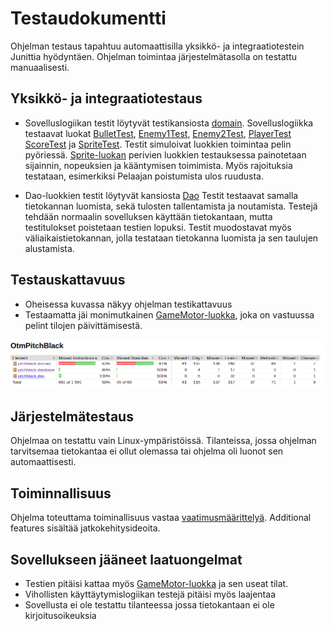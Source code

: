 # Testaudokumentti

Ohjelman testaus tapahtuu automaattisilla yksikkö- ja integraatiotestein Junittia hyödyntäen. Ohjelman toimintaa järjestelmätasolla on testattu manuaalisesti.

## Yksikkö- ja integraatiotestaus

* Sovelluslogiikan testit löytyvät testikansiosta [domain](https://github.com/JoonaHa/OTM-harjoitustyo/tree/master/PitchBlack/src/test/java/Domain).
Sovelluslogiikka testaavat luokat [BulletTest](https://github.com/JoonaHa/OTM-harjoitustyo/blob/master/PitchBlack/src/test/java/Domain/BulletTest.java), [Enemy1Test](https://github.com/JoonaHa/OTM-harjoitustyo/blob/master/PitchBlack/src/test/java/Domain/Enemy1Test.java), [Enemy2Test](https://github.com/JoonaHa/OTM-harjoitustyo/blob/master/PitchBlack/src/test/java/Domain/Enemy2Test.java), [PlayerTest](https://github.com/JoonaHa/OTM-harjoitustyo/blob/master/PitchBlack/src/test/java/Domain/PlayerTest.java) [ScoreTest](https://github.com/JoonaHa/OTM-harjoitustyo/blob/master/PitchBlack/src/test/java/Domain/ScoreTest.java) ja [SpriteTest](https://github.com/JoonaHa/OTM-harjoitustyo/blob/master/PitchBlack/src/test/java/Domain/SpritetTest.java).
Testit simuloivat luokkien toimintaa pelin pyöriessä. [Sprite-luokan](https://github.com/JoonaHa/OTM-harjoitustyo/blob/master/PitchBlack/src/main/java/pitchblack/domain/Sprite.java) perivien luokkien testauksessa painotetaan sijainnin, nopeuksien ja kääntymisen toimimista. Myös rajoituksia testataan, esimerkiksi Pelaajan poistumista ulos ruudusta.

* Dao-luokkien testit löytyvät kansiosta [Dao](https://github.com/JoonaHa/OTM-harjoitustyo/tree/master/PitchBlack/src/test/java/Dao)
Testit testaavat samalla tietokannan luomista, sekä tulosten tallentamista ja noutamista. Testejä tehdään normaalin sovelluksen käyttään tietokantaan, mutta testitulokset poistetaan testien lopuksi. Testit muodostavat myös väliaikaistietokannan, jolla testataan tietokanna luomista ja sen taulujen alustamista.

## Testauskattavuus
* Oheisessa kuvassa näkyy ohjelman testikattavuus
* Testaamatta jäi monimutkainen [GameMotor-luokka](https://github.com/JoonaHa/OTM-harjoitustyo/blob/master/PitchBlack/src/main/java/pitchblack/domain/GameMotor.java), joka on vastuussa pelint tilojen päivittämisestä.

<img src="https://github.com/JoonaHa/OTM-harjoitustyo/blob/master/dokumentaatio/ScreenShot_Jacoco.png" width="800">

## Järjestelmätestaus
Ohjelmaa on testattu vain Linux-ympäristöissä. Tilanteissa, jossa ohjelman tarvitsemaa tietokantaa ei ollut olemassa tai ohjelma oli luonot sen automaattisesti.

## Toiminnallisuus
Ohjelma toteuttama toiminallisuus vastaa [vaatimusmäärittelyä](https://github.com/JoonaHa/OTM-harjoitustyo/blob/master/dokumentaatio/vaatimusmaarittely.md). Additional features sisältää jatkokehitysideoita.

## Sovellukseen jääneet laatuongelmat
* Testien pitäisi kattaa myös [GameMotor-luokka](https://github.com/JoonaHa/OTM-harjoitustyo/blob/master/PitchBlack/src/main/java/pitchblack/domain/GameMotor.java) ja sen useat tilat. 
* Vihollisten käyttäytymislogiikan testejä pitäisi myös laajentaa
* Sovellusta ei ole testattu tilanteessa jossa tietokantaan ei ole kirjoitusoikeuksia
